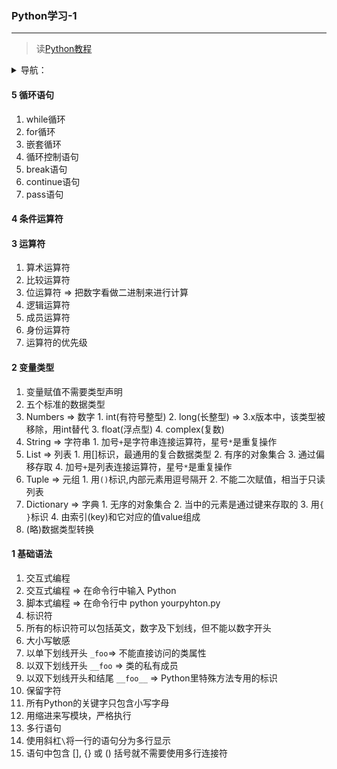 ### Python学习-1
---
> 读[Python教程](https://www.runoob.com/python/python-tutorial.html)


<details>
<summary>导航：</summary>
    
- [Python学习-1](#python-1)
  - [5 循环语句](#5)
  - [4 条件运算符](#4)
  - [3 运算符](#3)
  - [2 变量类型](#2)
  - [1 基础语法](#1)
</details>


#### 5 循环语句
1. while循环
2. for循环
3. 嵌套循环
4. 循环控制语句
  1. break语句
  2. continue语句
  3. pass语句
#### 4 条件运算符
#### 3 运算符
1. 算术运算符
2. 比较运算符
3. 位运算符 => 把数字看做二进制来进行计算
4. 逻辑运算符
5. 成员运算符
6. 身份运算符
7. 运算符的优先级

#### 2 变量类型
1. 变量赋值不需要类型声明
2. 五个标准的数据类型
  1. Numbers => 数字
    1. int(有符号整型)
    2. long(长整型) => 3.x版本中，该类型被移除，用int替代
    3. float(浮点型)
    4. complex(复数)
  2. String => 字符串 
    1. 加号`+`是字符串连接运算符，星号`*`是重复操作
  3. List => 列表 
    1. 用[]标识，最通用的复合数据类型
    2. 有序的对象集合
    3. 通过偏移存取
    4. 加号`+`是列表连接运算符，星号`*`是重复操作
  4. Tuple => 元组 
    1. 用`()`标识,内部元素用逗号隔开
    2. 不能二次赋值，相当于只读列表
  5. Dictionary => 字典 
    1. 无序的对象集合
    2. 当中的元素是通过键来存取的
    3. 用`{ }`标识
    4. 由索引(key)和它对应的值value组成
3. (略)数据类型转换
   
#### 1 基础语法
1. 交互式编程
  1. 交互式编程 => 在命令行中输入 Python
  2. 脚本式编程 => 在命令行中 python yourpyhton.py
2. 标识符
  1. 所有的标识符可以包括英文，数字及下划线，但不能以数字开头
  2. 大小写敏感
  3. 以单下划线开头 `_foo`=> 不能直接访问的类属性
  4. 以双下划线开头 `__foo` => 类的私有成员
  5. 以双下划线开头和结尾 `__foo__` => Python里特殊方法专用的标识
3. 保留字符
  1. 所有Python的关键字只包含小写字母
4. 用缩进来写模块，严格执行
5. 多行语句
  1. 使用斜杠`\`将一行的语句分为多行显示
  2. 语句中包含 [], {} 或 () 括号就不需要使用多行连接符
